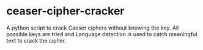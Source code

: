 # ceaser-cipher-cracker
A python script to crack Caeser ciphers without knowing the key. All possible keys are tried and Language detection is used to catch meaningful text to crack the cipher. 
